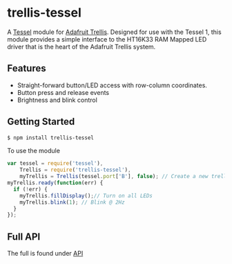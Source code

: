 # trellis-tessel
A [Tessel](https://tessel.io/) module for [Adafruit Trellis](http://www.adafruit.com/product/1616).
Designed for use with the Tessel 1, this module provides a simple interface to the HT16K33 RAM Mapped LED driver that is the heart of the Adafruit Trellis system.

## Features
* Straight-forward button/LED access with row-column coordinates.
* Button press and release events
* Brightness and blink control

## Getting Started
```sh
$ npm install trellis-tessel
```

To use the module
```javascript
var tessel = require('tessel'),
    Trellis = require('trellis-tessel'),
    myTrellis = Trellis(tessel.port['B'], false); // Create a new trellis object connected to portB with interrupts off
myTrellis.ready(function(err) {
  if (!err) {
    myTrellis.fillDisplay();// Turn on all LEDs
    myTrellis.blink(1); // Blink @ 2Hz
  }
});
```

## Full API
The full is found under [API](API.md)
